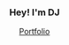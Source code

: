 <h3 align="center">Hey! I'm DJ</h3>

<p align="center">
  <a href="https://dajin.dev">Portfolio</a>
</p>
